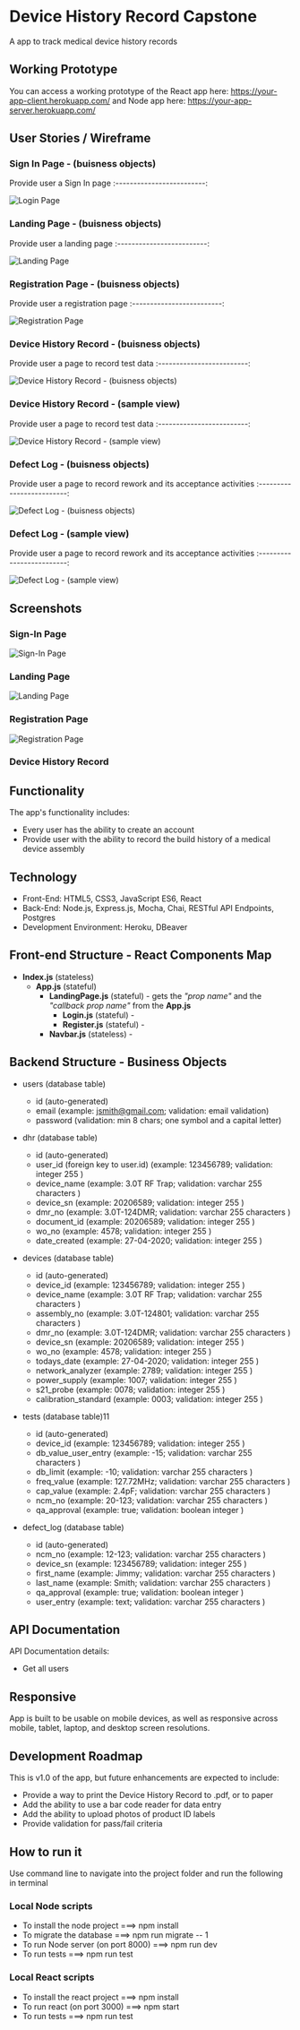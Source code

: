 # Device History Record Capstone

A app to track medical device history records

## Working Prototype
You can access a working prototype of the React app here: https://your-app-client.herokuapp.com/ and Node app here: https://your-app-server.herokuapp.com/


## User Stories / Wireframe

### Sign In Page - (buisness objects)
Provide user a Sign In page
:-------------------------:

![Login Page](/github-images/wireframes/sign-in.png)


### Landing Page - (buisness objects)
Provide user a landing page
:-------------------------:

![Landing Page](/github-images/wireframes/landing.png)


### Registration Page - (buisness objects)
Provide user a registration page
:-------------------------:

![Registration Page](/github-images/wireframes/registration.png)


### Device History Record - (buisness objects)
Provide user a page to record test data
:-------------------------:

![Device History Record - (buisness objects)](/github-images/wireframes/device-history-buisness-objects.png)


### Device History Record - (sample view)
Provide user a page to record test data
:-------------------------:

![Device History Record - (sample view)](/github-images/wireframes/device-history-sample.png)



### Defect Log - (buisness objects)
Provide user a page to record rework and its acceptance activities
:-------------------------:

![Defect Log - (buisness objects)](/github-images/wireframes/defect-log-buisness-objects.png)



### Defect Log - (sample view)
Provide user a page to record rework and its acceptance activities
:-------------------------:

![Defect Log - (sample view)](/github-images/wireframes/defect-log-sample.png)


## Screenshots

### Sign-In Page

![Sign-In Page](/github-images/screenshots/sign-in.png)

### Landing Page

![Landing Page](/github-images/screenshots/landing.png)

### Registration Page

![Registration Page](/github-images/screenshots/registration.png)

### Device History Record




## Functionality
The app's functionality includes:
* Every user has the ability to create an account
* Provide user with the ability to record the build history of a medical device assembly


## Technology
* Front-End: HTML5, CSS3, JavaScript ES6, React
* Back-End: Node.js, Express.js, Mocha, Chai, RESTful API Endpoints, Postgres
* Development Environment: Heroku, DBeaver

## Front-end Structure - React Components Map
* __Index.js__ (stateless)
    * __App.js__ (stateful)
        * __LandingPage.js__ (stateful) - gets the _"prop name"_ and the _"callback prop name"_ from the __App.js__
            * __Login.js__ (stateful) -
            * __Register.js__ (stateful) -
        * __Navbar.js__ (stateless) -


## Backend Structure - Business Objects
* users (database table)
   * id (auto-generated)
   * email (example: jsmith@gmail.com; validation: email validation)
   * password (validation: min 8 chars; one symbol and a capital letter)

* dhr (database table)
   * id (auto-generated)
   * user_id (foreign key to user.id) (example: 123456789; validation: integer 255 )
   * device_name (example: 3.0T RF Trap; validation: varchar 255 characters )
   * device_sn (example: 20206589; validation: integer 255 )
   * dmr_no (example: 3.0T-124DMR; validation: varchar 255 characters ) 
   * document_id (example: 20206589; validation: integer 255 )
   * wo_no (example: 4578; validation: integer 255 )
   * date_created (example: 27-04-2020; validation: integer 255 )
   
* devices (database table)
   * id (auto-generated)
   * device_id (example: 123456789; validation: integer 255 )
   * device_name (example: 3.0T RF Trap; validation: varchar 255 characters )
   * assembly_no (example: 3.0T-124801; validation: varchar 255 characters )
   * dmr_no (example: 3.0T-124DMR; validation: varchar 255 characters )
   * device_sn (example: 20206589; validation: integer 255 )
   * wo_no (example: 4578; validation: integer 255 )
   * todays_date (example: 27-04-2020; validation: integer 255 )
   * network_analyzer (example: 2789; validation: integer 255 )
   * power_supply (example: 1007; validation: integer 255 )
   * s21_probe (example: 0078; validation: integer 255 )
   * calibration_standard (example: 0003; validation: integer 255 )
   
* tests (database table)11
   * id (auto-generated)
   * device_id (example: 123456789; validation: integer 255 )
   * db_value_user_entry (example: -15; validation: varchar 255 characters )
   * db_limit (example: -10; validation: varchar 255 characters )
   * freq_value (example: 127.72MHz; validation: varchar 255 characters )
   * cap_value (example: 2.4pF; validation: varchar 255 characters )
   * ncm_no (example: 20-123; validation: varchar 255 characters )
   * qa_approval (example: true; validation: boolean integer )
* defect_log (database table)
   * id (auto-generated)
   * ncm_no (example: 12-123; validation: varchar 255 characters  )
   * device_sn (example: 123456789; validation: integer 255 )
   * first_name (example: Jimmy; validation: varchar 255 characters  )
   * last_name (example: Smith; validation: varchar 255 characters  )
   * qa_approval (example: true; validation: boolean integer )
   * user_entry (example: text; validation: varchar 255 characters )

## API Documentation
API Documentation details:
* Get all users

## Responsive
App is built to be usable on mobile devices, as well as responsive across mobile, tablet, laptop, and desktop screen resolutions.

## Development Roadmap
This is v1.0 of the app, but future enhancements are expected to include:
* Provide a way to print the Device History Record to .pdf, or to paper
* Add the ability to use a bar code reader for data entry
* Add the ability to upload photos of product ID labels
* Provide validation for pass/fail criteria

## How to run it
Use command line to navigate into the project folder and run the following in terminal

### Local Node scripts
* To install the node project ===> npm install
* To migrate the database ===> npm run migrate -- 1
* To run Node server (on port 8000) ===> npm run dev
* To run tests ===> npm run test

### Local React scripts
* To install the react project ===> npm install
* To run react (on port 3000) ===> npm start
* To run tests ===> npm run test